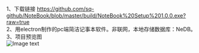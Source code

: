 1、下载链接 https://github.com/sq-github/NoteBook/blob/master/build/NoteBook%20Setup%201.0.0.exe?raw=true  
2、用electron制作的pc端简洁记事本软件。非联网，本地存储数据库：NeDB。  
3、项目预览图  
![Image text](https://github.com/SQDarkO/NoteBook/master/NoteBook/fonts/imgs/nbintro.png)
